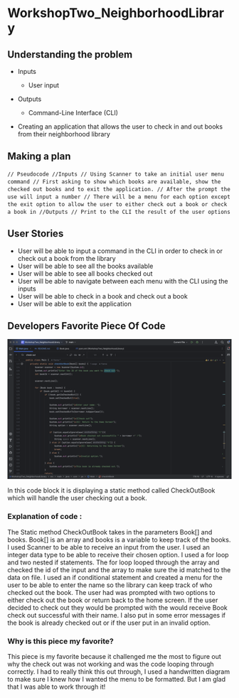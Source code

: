 # WorkshopTwo_NeighborhoodLibrary

## Understanding the problem

- Inputs
    - User input
  
- Outputs
    - Command-Line Interface (CLI)
- Creating an application that allows the user to check in and out books from their neighborhood library

## Making a plan
``
// Pseudocode
//Inputs
    // Using Scanner to take an initial user menu command
    // First asking to show which books are available, show the checked out books and to exit the application.
    // After the prompt the use will input a number
    // There will be a menu for each option except the exit option to allow the user to either check out a book or check a book in
//Outputs
    // Print to the CLI the result of the user options
``
## User Stories

- User will be able to input a command in the CLI in order to check in or check out a book from the library
- User will be able to see all the books available 
- User will be able to see all books checked out
- User will be able to navigate between each menu with the CLI using the inputs
- User will be able to check in a book and check out a book 
- User will be able to exit the application

## Developers Favorite Piece Of Code  

![CodeScreenShot.png](CodeScreenShot.png)

In this code block it is displaying a static method called CheckOutBook which will handle the user checking out a book. 

### Explanation of code :

The Static method CheckOutBook takes in the parameters Book[] and books. 
Book[] is an array and books is a variable to keep track of the books. 
I used Scanner to be able to receive an input from the user. 
I used an integer data type to be able to receive their chosen option.
I used a for loop and two nested if statements. 
The for loop looped through the array and checked the id of the input and the array to make sure the id matched to the data on file.
I used an if conditional statement and created a menu for the user to be able to enter the name so the library can keep track of who checked out the book.
The user had was prompted with two options to either check out the book or return back to the home screen.
If the user decided to check out they would be prompted with the would receive Book check out successful with their name.
I also put in some error messages if the book is already checked out or if the user put in an invalid option.


### Why is this piece my favorite?

This piece is my favorite because it challenged me the most to figure out why the check out was not working and was the code looping through correctly. 
I had to really think this out through, I used a handwritten diagram to make sure I knew how I wanted the menu to be formatted. 
But I am glad that I was able to work through it! 